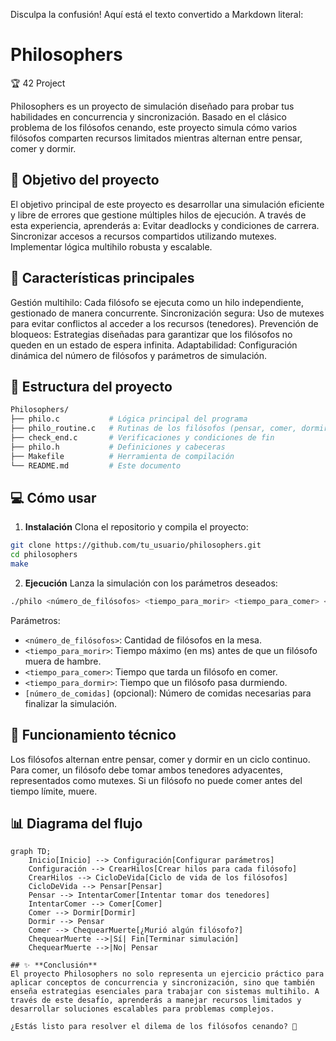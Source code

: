 Disculpa la confusión! Aquí está el texto convertido a Markdown literal:

# Philosophers
🏆 42 Project

Philosophers es un proyecto de simulación diseñado para probar tus habilidades en concurrencia y sincronización. Basado en el clásico problema de los filósofos cenando, este proyecto simula cómo varios filósofos comparten recursos limitados mientras alternan entre pensar, comer y dormir.

## 🎯 **Objetivo del proyecto**
El objetivo principal de este proyecto es desarrollar una simulación eficiente y libre de errores que gestione múltiples hilos de ejecución. A través de esta experiencia, aprenderás a:
Evitar deadlocks y condiciones de carrera.
Sincronizar accesos a recursos compartidos utilizando mutexes.
Implementar lógica multihilo robusta y escalable.

## 🚀 **Características principales**
Gestión multihilo: Cada filósofo se ejecuta como un hilo independiente, gestionado de manera concurrente.
Sincronización segura: Uso de mutexes para evitar conflictos al acceder a los recursos (tenedores).
Prevención de bloqueos: Estrategias diseñadas para garantizar que los filósofos no queden en un estado de espera infinita.
Adaptabilidad: Configuración dinámica del número de filósofos y parámetros de simulación.

## 📁 **Estructura del proyecto**
```bash
Philosophers/
├── philo.c           # Lógica principal del programa
├── philo_routine.c   # Rutinas de los filósofos (pensar, comer, dormir)
├── check_end.c       # Verificaciones y condiciones de fin
├── philo.h           # Definiciones y cabeceras
├── Makefile          # Herramienta de compilación
└── README.md         # Este documento
```

## 💻 **Cómo usar**
1. **Instalación**
Clona el repositorio y compila el proyecto:
```bash
git clone https://github.com/tu_usuario/philosophers.git
cd philosophers
make
```
2. **Ejecución**
Lanza la simulación con los parámetros deseados:
```bash
./philo <número_de_filósofos> <tiempo_para_morir> <tiempo_para_comer> <tiempo_para_dormir> [número_de_comidas]
```
Parámetros:
* `<número_de_filósofos>`: Cantidad de filósofos en la mesa.
* `<tiempo_para_morir>`: Tiempo máximo (en ms) antes de que un filósofo muera de hambre.
* `<tiempo_para_comer>`: Tiempo que tarda un filósofo en comer.
* `<tiempo_para_dormir>`: Tiempo que un filósofo pasa durmiendo.
* `[número_de_comidas]` (opcional): Número de comidas necesarias para finalizar la simulación.

## 📖 **Funcionamiento técnico**
Los filósofos alternan entre pensar, comer y dormir en un ciclo continuo. Para comer, un filósofo debe tomar ambos tenedores adyacentes, representados como mutexes.
Si un filósofo no puede comer antes del tiempo límite, muere.

## 📊 **Diagrama del flujo**
```mermaid
graph TD;
    Inicio[Inicio] --> Configuración[Configurar parámetros]
    Configuración --> CrearHilos[Crear hilos para cada filósofo]
    CrearHilos --> CicloDeVida[Ciclo de vida de los filósofos]
    CicloDeVida --> Pensar[Pensar]
    Pensar --> IntentarComer[Intentar tomar dos tenedores]
    IntentarComer --> Comer[Comer]
    Comer --> Dormir[Dormir]
    Dormir --> Pensar
    Comer --> ChequearMuerte[¿Murió algún filósofo?]
    ChequearMuerte -->|Sí| Fin[Terminar simulación]
    ChequearMuerte -->|No| Pensar

## ✨ **Conclusión**
El proyecto Philosophers no solo representa un ejercicio práctico para aplicar conceptos de concurrencia y sincronización, sino que también enseña estrategias esenciales para trabajar con sistemas multihilo. A través de este desafío, aprenderás a manejar recursos limitados y desarrollar soluciones escalables para problemas complejos.

¿Estás listo para resolver el dilema de los filósofos cenando? 🍴
